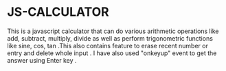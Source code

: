 # JS-CALCULATOR

This is a javascript calculator that can do various arithmetic operations like add, subtract, multiply, divide as well as perform  trigonometric functions like sine,  cos, tan .This also contains feature to erase recent number or entry and delete whole input . I have also used "onkeyup"  event to get the answer using Enter key .
